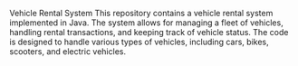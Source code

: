 Vehicle Rental System
This repository contains a vehicle rental system implemented in Java. The system allows for managing a fleet of vehicles, handling rental transactions, and keeping track of vehicle status. The code is designed to handle various types of vehicles, including cars, bikes, scooters, and electric vehicles.


